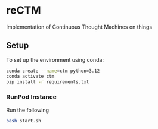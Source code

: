 # reCTM
Implementation of Continuous Thought Machines on things


## Setup
To set up the environment using conda:

```bash
conda create --name=ctm python=3.12
conda activate ctm
pip install -r requirements.txt
```

### RunPod Instance
Run the following

```bash
bash start.sh
```
